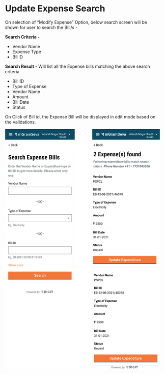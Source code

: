 # Update Expense Search

On selection of “Modify Expense” Option, below search screen will be shown for user to search the Bill/s -

**Search Criteria -**

* Vendor Name
* Expense Type
* Bill D

**Search Result -** Will list all the Expense bills matching the above search criteria

* Bill ID
* Type of Expense
* Vendor Name
* Amount
* Bill Date
* Status

On Click of Bill id, the Expense Bill will be displayed in edit mode based on the validations.

![](../../../.gitbook/assets/image%20%2828%29.png)

